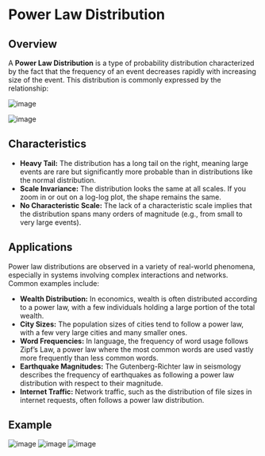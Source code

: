 # Power Law Distribution

## Overview
A **Power Law Distribution** is a type of probability distribution characterized by the fact that the frequency of an event decreases rapidly with increasing size of the event. This distribution is commonly expressed by the relationship:

![image](https://github.com/user-attachments/assets/88d83478-c8b5-4662-beba-fed61ecfbc40)

![image](https://github.com/user-attachments/assets/4cfb2b69-1174-4595-93b5-66befa4e0e0c)


## Characteristics
- **Heavy Tail:** The distribution has a long tail on the right, meaning large events are rare but significantly more probable than in distributions like the normal distribution.
- **Scale Invariance:** The distribution looks the same at all scales. If you zoom in or out on a log-log plot, the shape remains the same.
- **No Characteristic Scale:** The lack of a characteristic scale implies that the distribution spans many orders of magnitude (e.g., from small to very large events).


## Applications
Power law distributions are observed in a variety of real-world phenomena, especially in systems involving complex interactions and networks. Common examples include:
- **Wealth Distribution:** In economics, wealth is often distributed according to a power law, with a few individuals holding a large portion of the total wealth.
- **City Sizes:** The population sizes of cities tend to follow a power law, with a few very large cities and many smaller ones.
- **Word Frequencies:** In language, the frequency of word usage follows Zipf’s Law, a power law where the most common words are used vastly more frequently than less common words.
- **Earthquake Magnitudes:** The Gutenberg-Richter law in seismology describes the frequency of earthquakes as following a power law distribution with respect to their magnitude.
- **Internet Traffic:** Network traffic, such as the distribution of file sizes in internet requests, often follows a power law distribution.

## Example
![image](https://github.com/user-attachments/assets/7d5b13aa-5831-4fb5-879f-1ee9d6e6b141)
![image](https://github.com/user-attachments/assets/cdce691d-8277-492a-b683-37be988820b6)
![image](https://github.com/user-attachments/assets/e3ee8376-3535-4caa-a45c-b0685917c41b)



